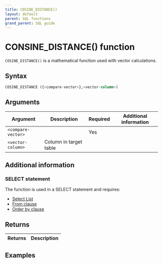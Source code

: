 ```yaml
---
title: COSINE_DISTANCE()
layout: default
parent: SQL functions
grand_parent: SQL guide
---
```

# CONSINE_DISTANCE() function

`COSINE_DISTANCE()` is a mathematical function used with vector calculations.

## Syntax

```sql
COSINE_DISTANCE ({<compare-vector>},<vector-column>)
```

## Arguments

| Argument | Description | Required | Additional information |
|---|---|---|---|
| `<compare-vector>` |  | Yes |  |
| `<vector-column>` | Column in target table |  |  |

## Additional information

### SELECT statement

The function is used in a SELECT statement and requires:
* [Select List](/docs/sql-guide/statements/statement-select#select_list-information)
* [From clause](/docs/sql-guide/statements/statement-select/#from_clause-information)
* [Order by clause](/docs/sql-guide/statements/statement-select/#ordering-results)

## Returns

| Returns | Description |
|---|---|


## Examples
